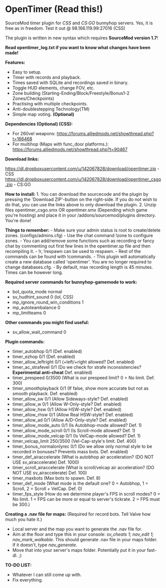 OpenTimer (Read this!)
============

SourceMod timer plugin for *CSS* and *CS:GO* bunnyhop servers. Yes, it is free as in freedom.
Test it out @ 98.166.119.99:27016 (CSS)

The plugin is written in new syntax which requires **SourceMod version 1.7**!

**Read opentimer_log.txt if you want to know what changes have been made!**

**Features:**
- Easy to setup.
- Timer with records and playback.
- Times saved with SQLite and recordings saved in binary.
- Toggle HUD elements, change FOV, etc.
- Zone building (Starting-Ending/Block/Freestyle/Bonus1-2 Zones/Checkpoints)
- Practising with multiple checkpoints.
- Anti-doublestepping Technology(TM)
- Simple map voting. **(Optional)**

**Dependencies (Optional) (CSS):**
- For 260vel weapons: https://forums.alliedmods.net/showthread.php?t=166468
- For multihop (Maps with func_door platforms.): https://forums.alliedmods.net/showthread.php?t=90467

**Download links:**

https://dl.dropboxusercontent.com/u/142067828/download/opentimer.zip - CSS
https://dl.dropboxusercontent.com/u/142067828/download/opentimer_csgo.zip - CS:GO

**How to install:**
    1. You can download the sourcecode and the plugin by pressing the 'Download ZIP'-button on the right-side. If you do not wish to do that, you can use the links above to only download the plugin.
    2. Unzip files opentimer_csgo.smx OR opentimer.smx (Depending which game you're hosting) and place it in your <gamefolder>/addons/sourcemod/plugins directory. You're done!

**Things to remember:**
    - Make sure your admin status is root to create/delete zones. (configs/admins.cfg)
    - Use the chat command !zone to configure zones.
    - You can add/remove some functions such as recording or fancy chat by commenting out first few lines in the opentimer.sp file and then recompiling it.
    - !r, !respawn can be used to respawn.
    - Rest of the commands can be found with !commands.
    - This plugin will automatically create a new database called 'opentimer'. You are no longer required to change databases.cfg.
    - By default, max recording length is 45 minutes. Times can be however long.

**Required server commands for bunnyhop-gamemode to work:**
- bot_quota_mode normal
- sv_hudhint_sound 0 (lol, CSS)
- mp_ignore_round_win_conditions 1
- mp_autoteambalance 0
- mp_limitteams 0

**Other commands you might find useful:**
- sv_allow_wait_command 0

**Plugin commands:**
- timer_autobhop 0/1 (Def. enabled)
- timer_ezhop 0/1 (Def. enabled)
- timer_allow_leftright 0/1 (+left/+right allowed? Def. enabled)
- timer_ac_strafevel 0/1 (Do we check for strafe inconsistencies? **Experimental anti-cheat** Def. enabled)
- timer_prespeed 0/3500 (What is our prespeed limit? 0 = No limit. Def. 300)
- timer_smoothplayback 0/1 (If false, show more accurate but not as smooth playback. Def. enabled)
- timer_allow_sw 0/1 (Allow Sideways-style? Def. enabled)
- timer_allow_w 0/1 (Allow W-Only-style? Def. enabled)
- timer_allow_hsw 0/1 (Allow HSW-style? Def. enabled)
- timer_allow_rhsw 0/1 (Allow Real HSW-style? Def. enabled)
- timer_allow_ad 0/1 (Allow A/D-Only-style? Def. enabled)
- timer_allow_mode_auto 0/1 (Is Autobhop-mode allowed? Def. 1)
- timer_allow_mode_scroll 0/1 (Is Scroll-mode allowed? Def. 1)
- timer_allow_mode_velcap 0/1 (Is VelCap-mode allowed? Def. 1)
- timer_velcap_limit 250/3500 (Vel-Cap-style's limit. Def. 400)
- timer_bonus_normalonlyrec 0/1 (Do we allow only normal style to be recorded in bonuses? Prevents mass bots. Def. enabled)
- timer_def_airaccelerate <num> (What is autobhop air acceleration? (DO NOT USE sv_airaccelerate) Def. 1000)
- timer_scroll_airaccelerate <num> (What is scroll/velcap air acceleration? (DO NOT USE sv_airaccelerate) Def. 100)
- timer_maxbots <num> (Max bots to spawn. Def. 8)
- timer_def_mode <num> (What mode is the default one? 0 = Autobhop, 1 = Scroll, 2 = Scroll + VelCap. Def. 0)
- timer_fps_style <num> (How do we determine player's FPS in scroll modes? 0 = No limit. 1 = FPS can be more or equal to server's tickrate. 2 = FPS must be 300.)

**Creating a .nav file for maps:** (Required for record bots. Tell Valve how much you hate it.)
- Local server and the map you want to generate the .nav file for.
- Aim at the floor and type this in your console: *sv_cheats 1; nav_edit 1; nav_mark_walkable*. This should generate .nav file in your maps folder. If it doesn't, type *nav_generate*.
- Move that into your server's maps folder. Potentially put it in your fast-dl. ;)

**TO-DO LIST:**
- Whatever I can still come up with.
- Fix everything.